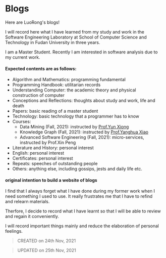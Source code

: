 # Blogs

Here are LuoRong's blogs!

I will record here what I have learned from my study and work in the Software Engineering Laboratory at School of Computer Science and Technology in Fudan University in three years. 

I am a Master Student. Recently I am interested in software analysis due to my current work.

#### Expected contents are as follows:

- Algorithm and Mathematics: programming fundamental
- Programming Handbook: utilitarian records 
- Understanding Computer: the academic theory and physical construction of computer
- Conceptions and Reflections: thoughts about study and work, life and death
- Papers: basic reading of a master student
- Technology: basic technology that a programmer has to know
- Courses: 
  - Data Mining (Fall, 2021): instructed by [Prof.Yun Xiong](https://datascience.fudan.edu.cn/e1/61/c13398a123233/page.htm)
  - Knowledge Graph (Fall, 2021): instructed by [Prof.Yanghua Xiao](https://cs.fudan.edu.cn/3e/dc/c25921a278236/page.htm)
  - Advanced Software Engineering (Fall, 2021): micro-services, instructed by Prof.Xin Peng
- Literature and History: personal interest
- English: personal interest
- Certificates: personal interest
- Repeats: speeches of outstanding people 
- Others: anything else, including gossips, jests and daily life etc.



#### original intention to build a website of blogs

I find that I always forget what I have done during my former work when I need something I used to use. It really frustrates me that I have to refind and relearn materials.

Therfore, I decide to record what I have learnt so that I will be able to review and regain it conveniently.

I will record important things mainly and reduce the elaboration of personal feelings.



> CREATED on 24th Nov, 2021



> UPDATED on 25th Nov, 2021

